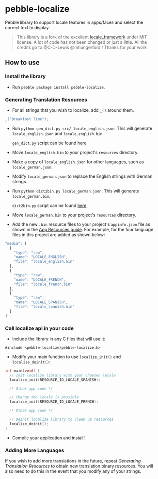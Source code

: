 # pebble-localize

Pebble library to support locale features in apps/faces and select the correct
text to display.

> This library is a fork of the excellent [locale_framework](https://github.com/pebble-hacks/locale_framework) under MIT license.
> A lot of code has not been changed or just a little.
> All the credits go to @C-D-Lewis @mhungerford ! Thanks for your work

## How to use

### Install the library

* Run `pebble package install pebble-localize`.

### Generating Translation Resources

* For all strings that you wish to localize, add `_()` around them.

```c
_("Breakfast Time");
```

* Run `python gen_dict.py src/ locale_english.json`. This will generate
  `locale_english.json` and `locale_english.bin`.

  `gen_dict.py` script can be found [here](https://raw.githubusercontent.com/gregoiresage/pebble-localize/master/gen_dict.py)

* Move `locale_english.bin` to your project's `resources` directory.

* Make a copy of `locale_english.json` for other languages, such as
  `locale_german.json`.

* Modify `locale_german.json` to replace the English strings with German
  strings.

* Run `python dict2bin.py locale_german.json`. This will generate
  `locale_german.bin`.

  `dict2bin.py` script can be found [here](https://raw.githubusercontent.com/gregoiresage/pebble-localize/master/dict2bin.py)

* Move `locale_german.bin` to your project's `resources` directory.

* Add the new `.bin` resource files to your project's `appinfo.json` file as 
  shown in the 
  [App Resources guide](https://developer.pebble.com/guides/app-resources/raw-data-files/). 
  For example, for the four language files in this project are added as shown
  below:

```js
"media": [
  {
    "type": "raw",
    "name": "LOCALE_ENGLISH",
    "file": "locale_english.bin"
  }, 
  {
    "type": "raw",
    "name": "LOCALE_FRENCH",
    "file": "locale_french.bin"
  }, 
  {
    "type": "raw",
    "name": "LOCALE_SPANISH",
    "file": "locale_spanish.bin"
  }
]
```

### Call localize api in your code

* Include the library in any C files that will use it:

```
#include <pebble-localize/pebble-localize.h>
```

* Modify your main function to use `localize_init()` and `localize_deinit()`:

```c
int main(void) {
  // Init localize library with your choosen locale
  localize_init(RESOURCE_ID_LOCALE_SPANISH);

  /* Other app code */

  // Change the locale is possible
  localize_init(RESOURCE_ID_LOCALE_FRENCH);

  /* Other app code */

  // DeInit localize library to clean up resources
  localize_deinit();
}
```

* Compile your application and install!

### Adding More Languages

If you wish to add more translations in the future, repeat *Generating
Translation Resources* to obtain new translation binary resources. You will also
need to do this in the event that you modify any of your strings.
